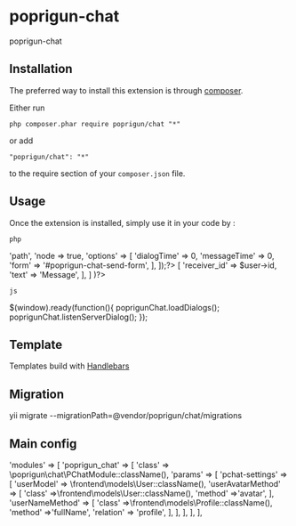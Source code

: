poprigun-chat
=============
poprigun-chat

Installation
------------

The preferred way to install this extension is through [composer](http://getcomposer.org/download/).

Either run

```
php composer.phar require poprigun/chat "*"
```

or add

```
"poprigun/chat": "*"
```

to the require section of your `composer.json` file.


Usage
-----

Once the extension is installed, simply use it in your code by  :

```php```

<?= \poprigun\chat\widgets\StaticChat::widget([
    'template'  =>  'path',
    'node => true,
    'options' => [
        'dialogTime' => 0,
        'messageTime' => 0,
        'form' => '#poprigun-chat-send-form',
    ],
]);?>

<?= \poprigun\chat\widgets\ChatButton::widget([
        'options' =>    [
            'receiver_id' => $user->id,
            'text'  =>  'Message',
        ],
    ]
)?>

```js```

$(window).ready(function(){
    poprigunChat.loadDialogs();
    poprigunChat.listenServerDialog();
});

Template
--------
Templates build with <a href="http://handlebarsjs.com/" target="_blank">Handlebars</a>

Migration
---------
yii migrate --migrationPath=@vendor/poprigun/chat/migrations

Main config
------------
  'modules' => [
     'poprigun_chat' => [
         'class' => \poprigun\chat\PChatModule::className(),
         'params' => [
             'pchat-settings' => [
                 'userModel' => \frontend\models\User::className(),
                 'userAvatarMethod' => [
                     'class' =>\frontend\models\User::className(),
                     'method' =>'avatar',
                 ],
                 'userNameMethod' => [
                     'class' =>\frontend\models\Profile::className(),
                     'method' =>'fullName',
                     'relation' => 'profile',
                 ],
             ],
         ],
     ],
 ],
